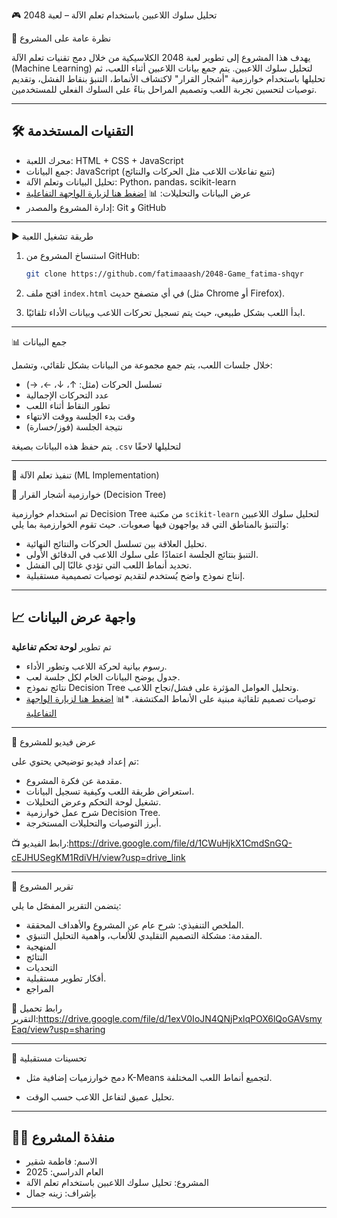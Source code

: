 🎮 تحليل سلوك اللاعبين باستخدام تعلم الآلة – لعبة 2048

📌 نظرة عامة على المشروع

يهدف هذا المشروع إلى تطوير لعبة 2048 الكلاسيكية من خلال دمج تقنيات تعلم الآلة (Machine Learning) لتحليل سلوك اللاعبين. يتم جمع بيانات اللاعبين أثناء اللعب، ثم تحليلها باستخدام خوارزمية "أشجار القرار" لاكتشاف الأنماط، التنبؤ بنقاط الفشل، وتقديم توصيات لتحسين تجربة اللعب وتصميم المراحل بناءً على السلوك الفعلي للمستخدمين.

____________________________________________________________________________________________________________________________________________________________________________________________________________________

## 🛠️ التقنيات المستخدمة

* محرك اللعبة: HTML + CSS + JavaScript
* جمع البيانات: JavaScript (تتبع تفاعلات اللاعب مثل الحركات والنتائج)
* تحليل البيانات وتعلم الآلة: Python، pandas، scikit-learn
* عرض البيانات والتحليلات: 📊 [اضغط هنا لزيارة الواجهة التفاعلية](http://localhost:8501)
* إدارة المشروع والمصدر: Git و GitHub

____________________________________________________________________________________________________________________________________________________________________________________________________________________


 ▶️ طريقة تشغيل اللعبة

1. استنساخ المشروع من GitHub:

   ```bash
   git clone https://github.com/fatimaaash/2048-Game_fatima-shqyr
   ```
2. افتح ملف `index.html` في أي متصفح حديث (مثل Chrome أو Firefox).
3. ابدأ اللعب بشكل طبيعي، حيث يتم تسجيل تحركات اللاعب وبيانات الأداء تلقائيًا.
  

____________________________________________________________________________________________________________________________________________________________________________________________________________________


 📊 جمع البيانات

خلال جلسات اللعب، يتم جمع مجموعة من البيانات بشكل تلقائي، وتشمل:

* تسلسل الحركات (مثل: ↑، ↓، ←، →)
* عدد التحركات الإجمالية
* تطور النقاط أثناء اللعب
* وقت بدء الجلسة ووقت الانتهاء
* نتيجة الجلسة (فوز/خسارة)

يتم حفظ هذه البيانات بصيغة `.csv` لتحليلها لاحقًا 

____________________________________________________________________________________________________________________________________________________________________________________________________________________


🤖 تنفيذ تعلم الآلة (ML Implementation)

🌳 خوارزمية أشجار القرار (Decision Tree)

تم استخدام خوارزمية Decision Tree من مكتبة `scikit-learn` لتحليل سلوك اللاعبين والتنبؤ بالمناطق التي قد يواجهون فيها صعوبات. حيث تقوم الخوارزمية بما يلي:

* تحليل العلاقة بين تسلسل الحركات والنتائج النهائية.
* التنبؤ بنتائج الجلسة اعتمادًا على سلوك اللاعب في الدقائق الأولى.
* تحديد أنماط اللعب التي تؤدي غالبًا إلى الفشل.
* إنتاج نموذج واضح يُستخدم لتقديم توصيات تصميمية مستقبلية.

____________________________________________________________________________________________________________________________________________________________________________________________________________________


## 📈 واجهة عرض البيانات

تم تطوير **لوحة تحكم تفاعلية** 

* رسوم بيانية لحركة اللاعب وتطور الأداء.
* جدول يوضح البيانات الخام لكل جلسة لعب.
* نتائج نموذج Decision Tree وتحليل العوامل المؤثرة على فشل/نجاح اللاعب.
* توصيات تصميم تلقائية مبنية على الأنماط المكتشفة.
*📊 [اضغط هنا لزيارة الواجهة التفاعلية](http://localhost:8501)



____________________________________________________________________________________________________________________________________________________________________________________________________________________


🎥 عرض فيديو للمشروع

تم إعداد فيديو توضيحي يحتوي على:

* مقدمة عن فكرة المشروع.
* استعراض طريقة اللعب وكيفية تسجيل البيانات.
* تشغيل لوحة التحكم وعرض التحليلات.
* شرح عمل خوارزمية Decision Tree.
* أبرز التوصيات والتحليلات المستخرجة.

📺 رابط الفيديو:https://drive.google.com/file/d/1CWuHjkX1CmdSnGQ-cEJHUSegKM1RdiVH/view?usp=drive_link

____________________________________________________________________________________________________________________________________________________________________________________________________________________


 📝 تقرير المشروع

يتضمن التقرير المفصّل ما يلي:

* الملخص التنفيذي: شرح عام عن المشروع والأهداف المحققة.
* المقدمة: مشكلة التصميم التقليدي للألعاب، وأهمية التحليل التنبؤي.
* المنهجية
* النتائج
* التحديات
* أفكار تطوير مستقبلية.
* المراجع

📄 رابط تحميل التقرير:https://drive.google.com/file/d/1exV0IoJN4QNjPxlqPOX6lQoGAVsmyEaq/view?usp=sharing

____________________________________________________________________________________________________________________________________________________________________________________________________________________


🚀 تحسينات مستقبلية

* دمج خوارزميات إضافية مثل K-Means لتجميع أنماط اللعب المختلفة.
  
* تحليل عميق لتفاعل اللاعب حسب الوقت.

____________________________________________________________________________________________________________________________________________________________________________________________________________________


## 👩‍💻 منفذة المشروع

* الاسم: فاطمة شقير
* العام الدراسي: 2025
* المشروع: تحليل سلوك اللاعبين باستخدام تعلم الآلة
* بإشراف: زينه جمال

____________________________________________________________________________________________________________________________________________________________________________________________________________________
